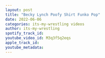 ```yaml
---
layout: post
title: "Becky Lynch Poofy Shirt Funko Pop"
date: 2022-06-06
categories: its-my-wrestling videos
author: its-my-wrestling
spotify_track_id: 
youtube_video_id: M3q3f5q2eqs
apple_track_id: 
youtube_metadata: 
---
```

